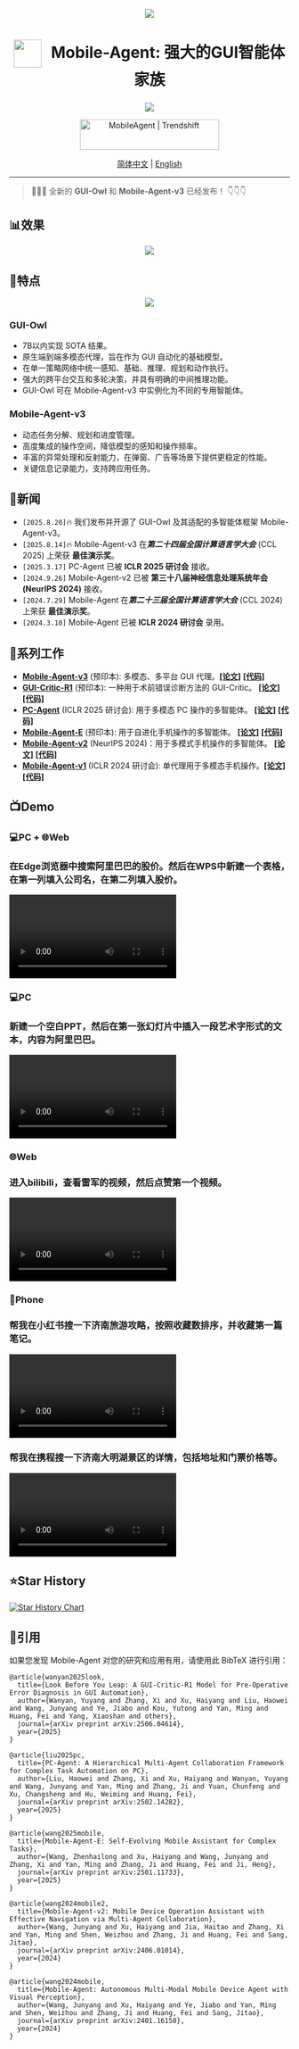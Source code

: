 <div align="center">
<p align="center">
  <img src="assets/logo.png"/>
</p>
</div>

<div align="center">
<h2 style="font-size: 28px;">
  <img src="assets/tongyi.png" width="50px" style="vertical-align: middle; margin-right: 10px;">
  Mobile-Agent: 强大的GUI智能体家族
</h2>

<div align="center">
<p align="center">
  <img src="assets/series.png"/>
</p>
</div>

<p align="center">
<a href="https://trendshift.io/repositories/7423" target="_blank"><img src="https://trendshift.io/api/badge/repositories/7423" alt="MobileAgent | Trendshift" style="width: 250px; height: 55px;" width="250" height="55"/></a>
</p>
<!-- 
<div align="center">
  <a href="https://www.modelscope.cn/studios/wangjunyang/PC-Agent"><img src="assets/Demo-ModelScope-brightgreen.svg" alt="Demo ModelScope"></a>
  <a href="https://arxiv.org/abs/?"><img src="https://img.shields.io/badge/Arxiv-2502.14282-b31b1b.svg?logo=arXiv" alt=""></a>
</div> -->

</div>
<div align="center">
  <a href="README_zh.md">简体中文</a> | <a href="README.md">English</a>
<hr>
</div>

> 📢📢📢 全新的 **GUI-Owl** 和 **Mobile-Agent-v3** 已经发布！ 👇👇👇

## 📊效果

<div align="center">
<p align="center">
  <img src="assets/result.png"/>
</p>
</div>

## 👀特点

<div align="center">
<p align="center">
  <img src="assets/framework.png"/>
</p>
</div>

### GUI-Owl
- 7B以内实现 SOTA 结果。
- 原生端到端多模态代理，旨在作为 GUI 自动化的基础模型。
- 在单一策略网络中统一感知、基础、推理、规划和动作执行。
- 强大的跨平台交互和多轮决策，并具有明确的中间推理功能。
- GUI-Owl 可在 Mobile-Agent-v3 中实例化为不同的专用智能体。

### Mobile-Agent-v3
- 动态任务分解、规划和进度管理。
- 高度集成的操作空间，降低模型的感知和操作频率。
- 丰富的异常处理和反射能力，在弹窗、广告等场景下提供更稳定的性能。
- 关键信息记录能力，支持跨应用任务。

## 📢新闻
- `[2025.8.20]`🔥 我们发布并开源了 GUI-Owl 及其适配的多智能体框架 Mobile-Agent-v3。
- `[2025.8.14]`🔥 Mobile-Agent-v3 在***第二十四届全国计算语言学大会*** (CCL 2025) 上荣获 **最佳演示奖**。
- `[2025.3.17]` PC-Agent 已被 **ICLR 2025 研讨会** 接收。
- `[2024.9.26]` Mobile-Agent-v2 已被 **第三十八届神经信息处理系统年会 (NeurIPS 2024)** 接收。
- `[2024.7.29]` Mobile-Agent 在***第二十三届全国计算语言学大会*** (CCL 2024) 上荣获 **最佳演示奖**。
- `[2024.3.10]` Mobile-Agent 已被 **ICLR 2024 研讨会** 录用。

## 📝系列工作

- [**Mobile-Agent-v3**](https://github.com/X-PLUG/MobileAgent/tree/main/Mobile-Agent-v3) (预印本): 多模态、多平台 GUI 代理。[**[论文]**](https://github.com/X-PLUG/MobileAgent/tree/main/assets/Mobile-Agent-v3.pdf) [**[代码]**](https://github.com/X-PLUG/MobileAgent/tree/main/Mobile-Agent-v3)
- [**GUI-Critic-R1**](https://github.com/X-PLUG/MobileAgent/tree/main/GUI-Critic-R1) (预印本): 一种用于术前错误诊断方法的 GUI-Critic。 [**[论文]**](https://arxiv.org/abs/2506.04614) [**[代码]**](https://github.com/X-PLUG/MobileAgent/tree/main/GUI-Critic-R1)
- [**PC-Agent**](https://github.com/X-PLUG/MobileAgent/tree/main/PC-Agent) (ICLR 2025 研讨会): 用于多模态 PC 操作的多智能体。 [**[论文]**](https://arxiv.org/abs/2502.14282) [**[代码]**](https://github.com/X-PLUG/MobileAgent/tree/main/PC-Agent)
- [**Mobile-Agent-E**](https://github.com/X-PLUG/MobileAgent/tree/main/Mobile-Agent-E) (预印本): 用于自进化手机操作的多智能体。 [**[论文]**](https://arxiv.org/abs/2501.11733) [**[代码]**](https://github.com/X-PLUG/MobileAgent/tree/main/Mobile-Agent-E)
- [**Mobile-Agent-v2**](https://github.com/X-PLUG/MobileAgent/tree/main/Mobile-Agent-v2) (NeurIPS 2024)：用于多模式手机操作的多智能体。 [**[论文]**](https://arxiv.org/abs/2406.01014) [**[代码]**](https://github.com/X-PLUG/MobileAgent/tree/main/Mobile-Agent-v2)
- [**Mobile-Agent-v1**](https://github.com/X-PLUG/MobileAgent/tree/main/Mobile-Agent-v1) (ICLR 2024 研讨会): 单代理用于多模态手机操作。[**[论文]**](https://arxiv.org/abs/2401.16158) [**[代码]**](https://github.com/X-PLUG/MobileAgent/tree/main/Mobile-Agent-v1)

## 📺Demo

### 💻PC + 🌐Web

<div align="left">
    <h3>在Edge浏览器中搜索阿里巴巴的股价。然后在WPS中新建一个表格，在第一列填入公司名，在第二列填入股价。</h3>
    <video src= "https://github.com/user-attachments/assets/5c773755-60b8-4b30-a58c-f0b108cb0a74"/>
</div>

### 💻PC

<div align="left">
    <h3>新建一个空白PPT，然后在第一张幻灯片中插入一段艺术字形式的文本，内容为阿里巴巴。</h3>
    <video src= "https://github.com/user-attachments/assets/a978087a-717b-4c8a-9e50-9223dac019dd"/>
</div>

### 🌐Web

<div align="left">
    <h3>进入bilibili，查看雷军的视频，然后点赞第一个视频。</h3>
    <video src= "https://github.com/user-attachments/assets/78702309-0985-4103-ae50-0dec6cc8adf2"/>
</div>

### 📱Phone

<div align="left">
    <h3>帮我在小红书搜一下济南旅游攻略，按照收藏数排序，并收藏第一篇笔记。</h3>
    <video src= "https://github.com/user-attachments/assets/3a405952-953a-4c2a-a26c-d738b6622564"/>
</div>

<div align="left">
    <h3>帮我在携程搜一下济南大明湖景区的详情，包括地址和门票价格等。</h3>
    <video src= "https://github.com/user-attachments/assets/c2572f62-cd78-44c3-8b7d-ae478a168073"/>
</div>

## ⭐Star History
[![Star History Chart](https://api.star-history.com/svg?repos=X-PLUG/MobileAgent&type=Date)](https://star-history.com/#X-PLUG/MobileAgent&Date)

## 📑引用
如果您发现 Mobile-Agent 对您的研究和应用有用，请使用此 BibTeX 进行引用：
```
@article{wanyan2025look,
  title={Look Before You Leap: A GUI-Critic-R1 Model for Pre-Operative Error Diagnosis in GUI Automation},
  author={Wanyan, Yuyang and Zhang, Xi and Xu, Haiyang and Liu, Haowei and Wang, Junyang and Ye, Jiabo and Kou, Yutong and Yan, Ming and Huang, Fei and Yang, Xiaoshan and others},
  journal={arXiv preprint arXiv:2506.04614},
  year={2025}
}

@article{liu2025pc,
  title={PC-Agent: A Hierarchical Multi-Agent Collaboration Framework for Complex Task Automation on PC},
  author={Liu, Haowei and Zhang, Xi and Xu, Haiyang and Wanyan, Yuyang and Wang, Junyang and Yan, Ming and Zhang, Ji and Yuan, Chunfeng and Xu, Changsheng and Hu, Weiming and Huang, Fei},
  journal={arXiv preprint arXiv:2502.14282},
  year={2025}
}

@article{wang2025mobile,
  title={Mobile-Agent-E: Self-Evolving Mobile Assistant for Complex Tasks},
  author={Wang, Zhenhailong and Xu, Haiyang and Wang, Junyang and Zhang, Xi and Yan, Ming and Zhang, Ji and Huang, Fei and Ji, Heng},
  journal={arXiv preprint arXiv:2501.11733},
  year={2025}
}

@article{wang2024mobile2,
  title={Mobile-Agent-v2: Mobile Device Operation Assistant with Effective Navigation via Multi-Agent Collaboration},
  author={Wang, Junyang and Xu, Haiyang and Jia, Haitao and Zhang, Xi and Yan, Ming and Shen, Weizhou and Zhang, Ji and Huang, Fei and Sang, Jitao},
  journal={arXiv preprint arXiv:2406.01014},
  year={2024}
}

@article{wang2024mobile,
  title={Mobile-Agent: Autonomous Multi-Modal Mobile Device Agent with Visual Perception},
  author={Wang, Junyang and Xu, Haiyang and Ye, Jiabo and Yan, Ming and Shen, Weizhou and Zhang, Ji and Huang, Fei and Sang, Jitao},
  journal={arXiv preprint arXiv:2401.16158},
  year={2024}
}
```
